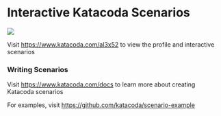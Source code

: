 # Interactive Katacoda Scenarios

[![](http://shields.katacoda.com/katacoda/al3x52/count.svg)](https://www.katacoda.com/al3x52 "Get your profile on Katacoda.com")

Visit https://www.katacoda.com/al3x52 to view the profile and interactive scenarios

### Writing Scenarios
Visit https://www.katacoda.com/docs to learn more about creating Katacoda scenarios

For examples, visit https://github.com/katacoda/scenario-example
